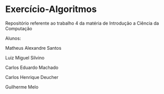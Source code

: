 # Exercício-Algoritmos
Repositório referente ao trabalho 4 da matéria de Introdução a Ciência da Computação

Alunos:

Matheus Alexandre Santos

Luiz Miguel Silvino

Carlos Eduardo Machado

Carlos Henrique Deucher

Guilherme Melo
